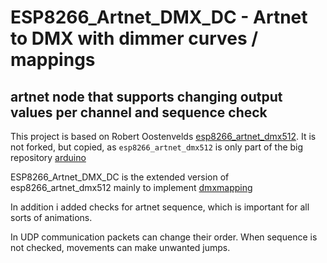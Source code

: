 # ESP8266_Artnet_DMX_DC - Artnet to DMX with dimmer curves / mappings 
## artnet node that supports changing output values per channel and sequence check

This project is based on Robert Oostenvelds [esp8266_artnet_dmx512](https://github.com/robertoostenveld/arduino/tree/master/esp8266_artnet_dmx512).
It is not forked, but copied, as `esp8266_artnet_dmx512` is only part of the big repository [arduino](https://github.com/robertoostenveld/arduino)

ESP8266_Artnet_DMX_DC is the extended version of esp8266_artnet_dmx512 mainly to implement [dmxmapping](https://github.com/Lutzion/dmxmapping)

In addition i added checks for artnet sequence, which is important for all sorts of animations.

In UDP communication packets can change their order. When sequence is not checked, movements can make unwanted jumps. 